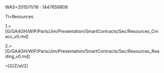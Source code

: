 WAS=2015/11/16 : 1447659808

Ti=Resources

1.=[G/GA4GH/WiP/Paris/Jim/Presentation/SmartContracts/Sec/Resources_Cmacc_v0.md]

2.=[G/GA4GH/WiP/Paris/Jim/Presentation/SmartContracts/Sec/Resources_Reading_v0.md]

=[G/Z/ol/2]